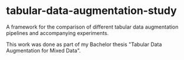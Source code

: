 # tabular-data-augmentation-study

A framework for the comparison of different tabular data augmentation pipelines and accompanying experiments.

This work was done as part of my Bachelor thesis "Tabular Data Augmentation for Mixed Data".

